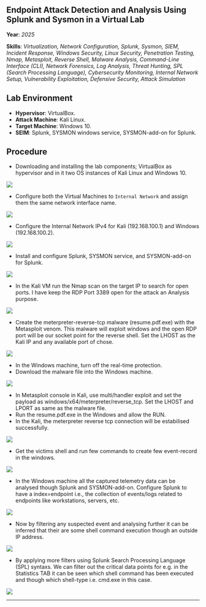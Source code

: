 ## Endpoint Attack Detection and Analysis Using Splunk and Sysmon in a Virtual Lab

**Year**: *2025*

**Skills**: *Virtualization, Network Configuration, Splunk, Sysmon, SIEM, Incident Response, Windows Security, Linux Security, Penetration Testing, Nmap, Metasploit, Reverse Shell, Malware Analysis, Command-Line Interface (CLI), Network Forensics, Log Analysis, Threat Hunting, SPL (Search Processing Language), Cybersecurity Monitoring, Internal Network Setup, Vulnerability Exploitation, Defensive Security, Attack Simulation*

## Lab Environment
- **Hypervisor**: VirtualBox.
- **Attack Machine**: Kali Linux.
- **Target Machine**: Windows 10.
- **SEIM**: Splunk, SYSMON windows service, SYSMON-add-on for Splunk.

## Procedure
- Downloading and installing  the lab components; VirtualBox as hypervisor and in it two OS instances of Kali Linux and Windows 10.

<img src="/portfolio/assets/projects/splunk_home_lab/fig1.png" class="md-img" />

- Configure both the Virtual Machines to `Internal Network` and assign them the same network interface name. 

<img src="/portfolio/assets/projects/splunk_home_lab/fig2.png" class="md-img" />

- Configure the Internal Network IPv4 for Kali (192.168.100.1) and Windows (192.168.100.2).

<img src="/portfolio/assets/projects/splunk_home_lab/fig3.png" class="md-img" />

- Install and configure Splunk, SYSMON service, and SYSMON-add-on for Splunk.

<img src="/portfolio/assets/projects/splunk_home_lab/fig4.png" class="md-img" />

- In the Kali VM run the Nmap scan on the target IP to search for open ports. I have keep the RDP Port 3389 open for the attack an Analysis purpose.

<img src="/portfolio/assets/projects/splunk_home_lab/fig5.png" class="md-img" />

- Create the meterpreter-reverse-tcp malware (resume.pdf.exe) with the Metasploit venom. This malware will exploit windows and the open RDP port will be our socket point for the reverse shell. Set the LHOST as the Kali IP and any available port of chose.

<img src="/portfolio/assets/projects/splunk_home_lab/fig6.png" class="md-img" />

- In the Windows machine, turn off the real-time protection.
- Download the malware file into the Windows machine.

<img src="/portfolio/assets/projects/splunk_home_lab/fig7.png" class="md-img" />

- In Metasploit console in Kali, use multi/handler exploit and set the payload as windows/x64/meterpreter/reverse_tcp. Set the LHOST and LPORT as same as the malware file.
- Run the resume.pdf.exe in the Windows and allow the RUN.
- In the Kali, the meterpreter reverse tcp connection will be estabilised successfully.

<img src="/portfolio/assets/projects/splunk_home_lab/fig8.png" class="md-img" />

- Get the victims shell and run few commands to create few event-record in the windows.

<img src="/portfolio/assets/projects/splunk_home_lab/fig9.png" class="md-img" />

- In the Windows machine all the captured telemetry data can be analysed though Splunk and SYSMON-add-on. Configure Splunk to have a index=endpoint i.e., the collection of events/logs related to endpoints like workstations, servers, etc.

<img src="/portfolio/assets/projects/splunk_home_lab/fig10.png" class="md-img" />

- Now by filtering any suspected event and analysing further it can be inferred that their are some shell command execution though an outside IP address.

<img src="/portfolio/assets/projects/splunk_home_lab/fig11.png" class="md-img" />

- By applying more filters using Splunk Search Processing Language (SPL) syntaxs. We can filter out the critical data points for e.g. in the Statistics TAB it can be seen which shell command has been executed and though which shell-type i.e. cmd.exe in this case.

<img src="/portfolio/assets/projects/splunk_home_lab/fig12.png" class="md-img" />

******************************